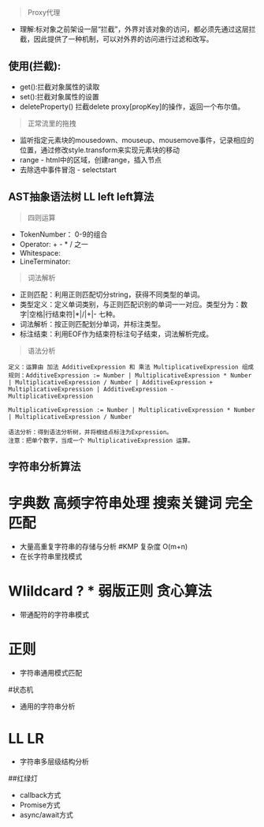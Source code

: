 >Proxy代理

 * 理解:标对象之前架设一层“拦截”，外界对该对象的访问，都必须先通过这层拦截，因此提供了一种机制，可以对外界的访问进行过滤和改写。
## 使用(拦截):
 * get():拦截对象属性的读取
 * set():拦截对象属性的设置
 * deleteProperty() 拦截delete proxy[propKey]的操作，返回一个布尔值。

> 正常流里的拖拽
 * 监听指定元素块的mousedown、mouseup、mousemove事件，记录相应的位置，通过修改style.transform来实现元素块的移动
 * range - html中的区域，创建range，插入节点
 * 去除选中事件冒泡 - selectstart

## AST抽象语法树 LL left left算法

> 四则运算
 * TokenNumber： 0-9的组合
 * Operator: + - * / 之一
 * Whitespace:<SP>
 * LineTerminator:<LF><CR>

> 词法解析
 * 正则匹配：利用正则匹配切分string，获得不同类型的单词。
 * 类型定义：定义单词类别，与正则匹配识别的单词一一对应。类型分为：数字|空格|行结束符|*|/|+|- 七种。
 * 词法解析：按正则匹配划分单词，并标注类型。
 * 标注结束：利用EOF作为结束符标注句子结束，词法解析完成。

> 语法分析
```
定义：运算由 加法 AdditiveExpression 和 乘法 MultiplicativeExpression 组成
规则：AdditiveExpression := Number | MultiplicativeExpression * Number | MultiplicativeExpression / Number | AdditiveExpression + MultiplicativeExpression | AdditiveExpression - MultiplicativeExpression

MultiplicativeExpression := Number | MultiplicativeExpression * Number | MultiplicativeExpression / Number

语法分析：得到语法分析树，并将根结点标注为Expression。
注意：把单个数字，当成一个 MultiplicativeExpression 运算。
```


## 字符串分析算法

# 字典数 高频字符串处理 搜索关键词 完全匹配
 * 大量高重复字符串的存储与分析
#KMP  复杂度 O(m+n)
 * 在长字符串里找模式

# WIildcard  ? * 弱版正则 贪心算法
 * 带通配符的字符串模式

# 正则
 * 字符串通用模式匹配

#状态机
 * 通用的字符串分析

# LL LR
 * 字符串多层级结构分析


##红绿灯

 * callback方式
 * Promise方式
 * async/await方式